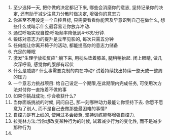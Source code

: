 1. 至少选择一天, 把你做的决定都记下来, 哪些会消磨你的意志, 坚持记录你的决定, 还有助于减少注意力分散时做决定, 增强你的意志力
2. 你甚至不用设定一个自控目标, 只需要看看你能否及早意识到自己在做什么, 想些什么或暗示什么最容易让你放弃冲动.
3. 通过呼吸实现自控:呼吸频率降低到4-6次/分钟.
4. 锻炼对意志力的提升是立竿见影的, 每次只需五分钟
5. 任何能让你离开椅子的活动, 都能提高你的意志力储备
6. 充足的睡眠
7. 激发"生理学放松反应":躺下来, 用枕头垫着膝盖, 腿稍稍抬起. 闭上眼睛, 做几次深呼吸, 感觉你的腹部有起伏
8. 什么是威胁? 什么事需要克制的内在冲动? 试着持续找出持续一整天或一整周的压力
9. 一个意志力挑战项目: 给自己设定一个期限,在此期限内完成任务, 可使用次方法对付你一直拖着不做的事
10. 如果你挑战成功, 你会收获什么?
11. 当你面临挑战的时候, 问问自己, 那一刻哪种动力最能让你坚持下去. 你愿不愿意为了别人, 而不是自己去做那些最困难的事情?
12. 自控力是有上线的, 使用过多会疲惫, 坚持训练能够增强自控力.
13. 拉克林方法:当你想改变某种行为的时候, 试着减少行为的变化性, 而不是减少那种行为
14. 
